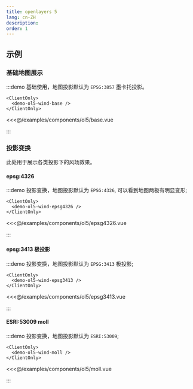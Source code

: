 ```yaml
---
title: openlayers 5
lang: cn-ZH
description: 
order: 1
---
```


## 示例

### 基础地图展示

:::demo 基础使用，地图投影默认为 `EPSG:3857` 墨卡托投影。

```demo
<ClientOnly>
  <demo-ol5-wind-base />
</ClientOnly> 
```

<<<@/examples/components/ol5/base.vue

:::

### 投影变换

此处用于展示各类投影下的风场效果。

#### epsg:4326

:::demo 投影变换，地图投影默认为 `EPSG:4326`, 可以看到地图两极有明显变形;

```demo
<ClientOnly>
  <demo-ol5-wind-epsg4326 />
</ClientOnly> 
```

<<<@/examples/components/ol5/epsg4326.vue

:::

#### epsg:3413 极投影

:::demo 投影变换，地图投影默认为 `EPSG:3413` 极投影;

```demo
<ClientOnly>
  <demo-ol5-wind-epsg3413 />
</ClientOnly>
```

<<<@/examples/components/ol5/epsg3413.vue

:::

#### ESRI:53009 moll

:::demo 投影变换，地图投影默认为 `ESRI:53009`;

```demo
<ClientOnly>
  <demo-ol5-wind-moll />
</ClientOnly>
```

<<<@/examples/components/ol5/moll.vue

:::
